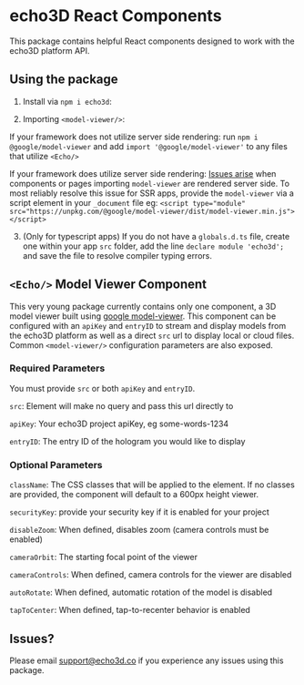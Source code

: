 # echo3D React Components

This package contains helpful React components designed to work with the echo3D platform API. 

## Using the package

1. Install via `npm i echo3d`:

2. Importing `<model-viewer/>`:

If your framework does not utilize server side rendering: run `npm i @google/model-viewer` and add `import '@google/model-viewer'` to any files that utilize `<Echo/>`  

If your framework does utilize server side rendering: [Issues arise](https://github.com/google/model-viewer/issues/690) when components or pages importing `model-viewer` are rendered server side. To most reliably resolve this issue for SSR apps, provide the `model-viewer` via a script element in your `_document` file eg:
`<script type="module" src="https://unpkg.com/@google/model-viewer/dist/model-viewer.min.js"></script>`

3. (Only for typescript apps) If you do not have a `globals.d.ts` file, create one within your app `src` folder, add the line `declare module 'echo3d';` and save the file to resolve compiler typing errors.


## `<Echo/>` Model Viewer Component

This very young package currently contains only one component, a 3D model viewer built using [google model-viewer](https://modelviewer.dev/). This component can be configured with an `apiKey` and `entryID` to stream and display models from the echo3D platform as well as a direct `src` url to display local or cloud files. Common `<model-viewer/>` configuration parameters are also exposed. 

### Required Parameters
You must provide `src` or both `apiKey` and `entryID`.

  `src`: Element will make no query and pass this url directly to <model-viewer/>

  `apiKey`: Your echo3D project apiKey, eg some-words-1234

  `entryID`: The entry ID of the hologram you would like to display

### Optional Parameters

  `className`: The CSS classes that will be applied to the element. If no classes are provided, the component will default to a 600px height viewer.

  `securityKey`: provide your security key if it is enabled for your project

  `disableZoom`: When defined, disables zoom (camera controls must be enabled)

  `cameraOrbit`: The starting focal point of the viewer

  `cameraControls`: When defined, camera controls for the viewer are disabled

  `autoRotate`: When defined, automatic rotation of the model is disabled

  `tapToCenter`: When defined, tap-to-recenter behavior is enabled


## Issues?
Please email support@echo3d.co if you experience any issues using this package. 
